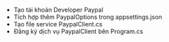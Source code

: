- Tạo tài khoản Developer Paypal
- Tích hợp thêm PaypalOptions trong appsettings.json
- Tạo file service PaypalClient.cs 
- Đăng ký dịch vụ PaypalClient bên Program.cs
